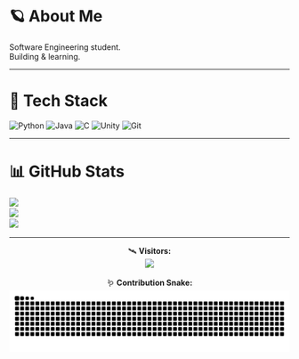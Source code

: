 # 🪐 About Me  
Software Engineering student.  
Building & learning.  

---

# 🧩 Tech Stack  
![Python](https://img.shields.io/badge/Python-3776AB?style=for-the-badge&logo=python&logoColor=FFD43B)
![Java](https://img.shields.io/badge/Java-ED8B00?style=for-the-badge&logo=openjdk&logoColor=white)
![C](https://img.shields.io/badge/C-00599C?style=for-the-badge&logo=c&logoColor=white)
![Unity](https://img.shields.io/badge/Unity-000000?style=for-the-badge&logo=unity&logoColor=white)
![Git](https://img.shields.io/badge/Git-F05032?style=for-the-badge&logo=git&logoColor=white)

---

# 📊 GitHub Stats  
![](https://github-readme-stats.vercel.app/api?username=L9nnek&theme=tokyonight&hide_border=true&show_icons=true)  
![](https://github-readme-streak-stats.herokuapp.com/?user=L9nnek&theme=tokyonight&hide_border=true)  
![](https://github-readme-stats.vercel.app/api/top-langs/?username=L9nnek&theme=tokyonight&hide_border=true&layout=compact)

---

<div align="center">

🛰 **Visitors:**  
[![](https://visitcount.itsvg.in/api?id=L9nnek&icon=8&color=12)](https://visitcount.itsvg.in)  

🪱 **Contribution Snake:**  
![snake svg](https://raw.githubusercontent.com/L9nnek/L9nnek/output/github-contribution-grid-snake-dark.svg)

</div>
